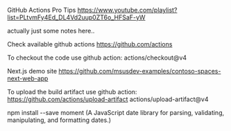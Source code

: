 GitHub Actions Pro Tips
https://www.youtube.com/playlist?list=PLtvmFy4Ed_DL4Vd2uup0ZT6o_HFSaF-yW

actually just some notes here..

Check available github actions
https://github.com/actions

To checkout the code use github action:
actions/checkout@v4

Next.js demo site
https://github.com/msusdev-examples/contoso-spaces-next-web-app

To upload the build artifact use github action:
https://github.com/actions/upload-artifact
actions/upload-artifact@v4

npm install --save moment
(A JavaScript date library for parsing, validating, manipulating, and formatting dates.)

